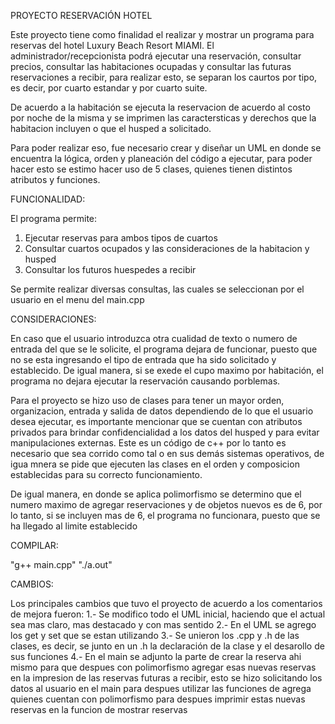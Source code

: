 
PROYECTO RESERVACIÓN HOTEL

Este proyecto tiene como finalidad el realizar y mostrar un programa para reservas del hotel Luxury Beach Resort MIAMI. El administrador/recepcionista podrá ejecutar una reservación, consultar precios, consultar las habitaciones ocupadas y consultar las futuras reservaciones a recibir, para realizar esto, se separan los caurtos por tipo, es decir, por cuarto estandar y por cuarto suite.

De acuerdo a la habitación se ejecuta la reservacion de acuerdo al costo por noche de la misma y se imprimen las caractersticas y derechos que la habitacion incluyen o que el husped a solicitado.

Para poder realizar eso, fue necesario crear y diseñar un UML en donde se encuentra la lógica, orden y planeación del código a ejecutar, para poder hacer esto se estimo hacer uso de 5 clases, quienes tienen distintos atributos y funciones.  

FUNCIONALIDAD:

El programa permite:
 1. Ejecutar reservas para ambos tipos de cuartos
 2. Consultar cuartos ocupados y las consideraciones de la habitacion y husped
 3. Consultar los futuros huespedes a recibir

Se permite realizar diversas consultas, las cuales se seleccionan por el usuario en el menu del main.cpp


CONSIDERACIONES:

En caso que el usuario introduzca otra cualidad de texto o numero de entrada del que se le solicite, el programa dejara de funcionar, puesto que no se esta ingresando el tipo de entrada que ha sido solicitado y establecido. De igual manera, si se exede el cupo maximo por habitación, el programa no dejara ejecutar la reservación causando porblemas.

Para el proyecto se hizo uso de clases para tener un mayor orden, organizacion, entrada y salida de datos dependiendo de lo que el usuario desea ejecutar, es importante mencionar que se cuentan con atributos privados para brindar confidencialidad a los datos del husped y para evitar manipulaciones externas.
Este es un código de c++ por lo tanto es necesario que sea corrido como tal o en sus demás sistemas operativos, de igua mnera se pide que ejecuten las clases en el orden y composicion establecidas para su correcto funcionamiento.

De igual manera, en donde se aplica polimorfismo se determino que el numero maximo de agregar reservaciones y de objetos nuevos es de 6, por lo tanto, si se incluyen mas de 6, el programa no funcionara, puesto que se ha llegado al limite establecido

COMPILAR:

"g++ main.cpp"
"./a.out"

CAMBIOS:

Los principales cambios que tuvo el proyecto de acuerdo a los comentarios de mejora fueron:
  1.- Se modifico todo el UML inicial, haciendo que el actual sea mas claro, mas destacado y con mas sentido 
  2.- En el UML se agrego los get y set que se estan utilizando
  3.- Se unieron los .cpp y .h de las clases, es decir, se junto en un .h la declaración de la clase y el desarollo de sus funciones
  4.- En el main se adjunto la parte de crear la reserva ahi mismo para que despues con polimorfismo agregar esas nuevas reservas
      en la impresion de las reservas futuras a recibir, esto se hizo solicitando los datos al usuario en el main para despues utilizar
      las funciones de agrega quienes cuentan con polimorfismo para despues imprimir estas nuevas reservas en la funcion de mostrar reservas
